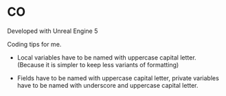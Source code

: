 # CO

Developed with Unreal Engine 5


Coding tips for me.

- Local variables have to be named with uppercase capital letter. (Because it is simpler to keep less variants of formatting)

- Fields have to be named with uppercase capital letter, private variables have to be named with underscore and uppercase capital letter.
